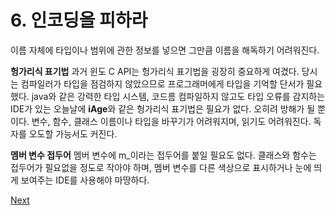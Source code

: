 # 6. 인코딩을 피하라

이름 자체에 타입이나 범위에 관한 정보를 넣으면 그만큼 이름을 해독하기 어려워진다.

**헝가리식 표기법** 과거 윈도 C API는 헝가리식 표기법을 굉장히 중요하게 여겼다. 당시는 컴파일러가 타입을 점검하지 않았으므로 프로그래머에게 타입을 기억할 단서가 필요했다. java와 같은 강력한 타입 시스템, 코드름 컴파일하지 않고도 타입 오류를 감지하는 IDE가 있는 오늘날에 **iAge**와 같은 헝가리식 표기법은 필요가 없다. 오히려 방해가 될 뿐이다. 변수, 함수, 클래스 이름이나 타입을 바꾸기가 어려워지며, 읽기도 어려워진다. 독자를 오도할 가능서도 커진다.

**멤버 변수 접두어** 멤버 변수에 m\_이라는 접두어를 붙일 필요도 없다. 클래스와 함수는 접두어가 필요없을 정도로 작아야 하며, 멤버 변수를 다른 색상으로 표시하거나 눈에 띄게 보여주는 IDE를 사용해야 마땅하다.



[Next](2/7..md)